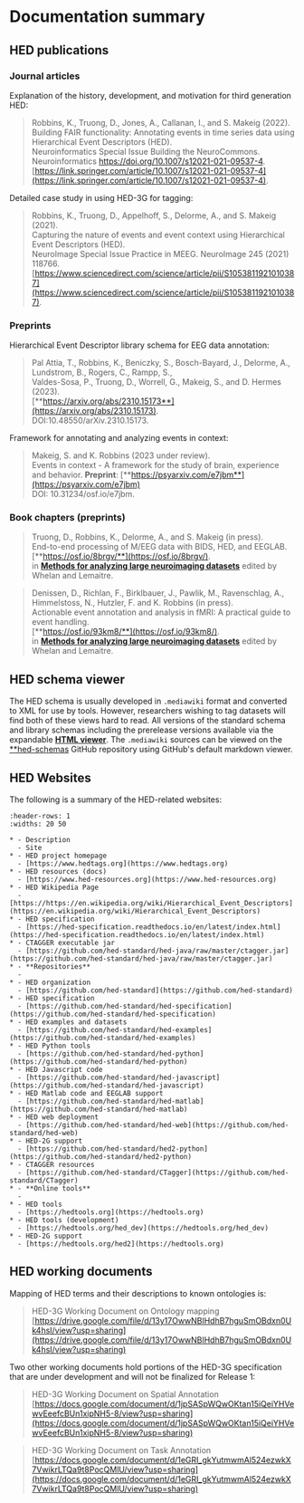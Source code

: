# Documentation summary


## HED publications

### Journal articles

Explanation of the history, development, and motivation for third generation HED: 

> Robbins, K., Truong, D., Jones, A., Callanan, I., and S. Makeig (2022).  
> Building FAIR functionality: Annotating events in time series data using Hierarchical Event Descriptors (HED).  
> Neuroinformatics Special Issue Building the NeuroCommons. Neuroinformatics https://doi.org/10.1007/s12021-021-09537-4.  
> [https://link.springer.com/article/10.1007/s12021-021-09537-4](https://link.springer.com/article/10.1007/s12021-021-09537-4).

Detailed case study in using HED-3G for tagging:

> Robbins, K., Truong, D., Appelhoff, S., Delorme, A., and S. Makeig (2021).   
> Capturing the nature of events and event context using Hierarchical Event Descriptors (HED).  
> NeuroImage Special Issue Practice in MEEG. NeuroImage  245  (2021)  118766.  
> [https://www.sciencedirect.com/science/article/pii/S1053811921010387](https://www.sciencedirect.com/science/article/pii/S1053811921010387).

### Preprints

Hierarchical Event Descriptor library schema for EEG data annotation:

> Pal Attia, T., Robbins, K., Beniczky, S., Bosch-Bayard, J., Delorme, A., Lundstrom, B., Rogers, C., Rampp, S.,   
>  Valdes-Sosa, P., Truong, D., Worrell, G., Makeig, S., and D. Hermes (2023).    
> [**https://arxiv.org/abs/2310.15173**](https://arxiv.org/abs/2310.15173).  
> DOI:10.48550/arXiv.2310.15173.  

Framework for annotating and analyzing events in context:

> Makeig, S. and K. Robbins (2023 under review).  
> Events in context - A framework for the study of brain, experience and behavior.
> **Preprint**: [**https://psyarxiv.com/e7jbm**](https://psyarxiv.com/e7jbm)  
> DOI: 10.31234/osf.io/e7jbm.   

### Book chapters (preprints)

>  Truong, D., Robbins, K., Delorme, A., and S. Makeig (in press).  
> End-to-end processing of M/EEG data with BIDS, HED, and EEGLAB.  
> [**https://osf.io/8brgv/**](https://osf.io/8brgv/).   
> in [**Methods for analyzing large neuroimaging datasets**](https://osf.io/d9r3x/) edited by Whelan and Lemaitre.   


> Denissen, D., Richlan, F., Birklbauer, J., Pawlik, M., Ravenschlag, A., Himmelstoss, N., Hutzler, F. and K. Robbins (in press).   
> Actionable event annotation and analysis in fMRI: A practical guide to event handling.   
> [**https://osf.io/93km8/**](https://osf.io/93km8/).   
> in
[**Methods for analyzing large neuroimaging datasets**](https://osf.io/d9r3x/) edited by Whelan and Lemaitre.   


## HED schema viewer

The HED schema is usually developed in `.mediawiki` format and converted to XML for use by tools.
However, researchers wishing to tag datasets will find both of these views hard to read. 
All versions of the standard schema and library schemas including the prerelease versions
available via the expandable [**HTML viewer**](https://www.hedtags.org/display_hed.html).
The  `.mediawiki` sources can be viewed on the 
[**hed-schemas](https://github.com/hed-standard/hed-schemas) GitHub repository using
GitHub's default markdown viewer.

## HED Websites

The following is a summary of the HED-related websites:


`````{list-table}
:header-rows: 1
:widths: 20 50

* - Description
  - Site
* - HED project homepage
  - [https://www.hedtags.org](https://www.hedtags.org)
* - HED resources (docs)
  - [https://www.hed-resources.org](https://www.hed-resources.org)
* - HED Wikipedia Page
  - [https://https://en.wikipedia.org/wiki/Hierarchical_Event_Descriptors](https://en.wikipedia.org/wiki/Hierarchical_Event_Descriptors)
* - HED specification
  - [https://hed-specification.readthedocs.io/en/latest/index.html](https://hed-specification.readthedocs.io/en/latest/index.html)
* - CTAGGER executable jar
  - [https://github.com/hed-standard/hed-java/raw/master/ctagger.jar](https://github.com/hed-standard/hed-java/raw/master/ctagger.jar)
* - **Repositories**
  -
* - HED organization
  - [https://github.com/hed-standard](https://github.com/hed-standard)
* - HED specification
  - [https://github.com/hed-standard/hed-specification](https://github.com/hed-standard/hed-specification)
* - HED examples and datasets
  - [https://github.com/hed-standard/hed-examples](https://github.com/hed-standard/hed-examples)
* - HED Python tools
  - [https://github.com/hed-standard/hed-python](https://github.com/hed-standard/hed-python)
* - HED Javascript code
  - [https://github.com/hed-standard/hed-javascript](https://github.com/hed-standard/hed-javascript)
* - HED Matlab code and EEGLAB support
  - [https://github.com/hed-standard/hed-matlab](https://github.com/hed-standard/hed-matlab)
* - HED web deployment
  - [https://github.com/hed-standard/hed-web](https://github.com/hed-standard/hed-web)
* - HED-2G support
  - [https://github.com/hed-standard/hed2-python](https://github.com/hed-standard/hed2-python)
* - CTAGGER resources
  - [https://github.com/hed-standard/CTagger](https://github.com/hed-standard/CTagger)
* - **Online tools**
  -
* - HED tools
  - [https://hedtools.org](https://hedtools.org)
* - HED tools (development)
  - [https://hedtools.org/hed_dev](https://hedtools.org/hed_dev)
* - HED-2G support
  - [https://hedtools.org/hed2](https://hedtools.org)
`````


## HED working documents

Mapping of HED terms and their descriptions to known ontologies is:

> HED-3G Working Document on Ontology mapping   
> [https://drive.google.com/file/d/13y17OwwNBlHdhB7hguSmOBdxn0Uk4hsI/view?usp=sharing](https://drive.google.com/file/d/13y17OwwNBlHdhB7hguSmOBdxn0Uk4hsI/view?usp=sharing)

Two other working documents hold portions of the HED-3G specification that are under development 
and will not be finalized for Release 1:

> HED-3G Working Document on Spatial Annotation   
> [https://docs.google.com/document/d/1jpSASpWQwOKtan15iQeiYHVewvEeefcBUn1xipNH5-8/view?usp=sharing](https://docs.google.com/document/d/1jpSASpWQwOKtan15iQeiYHVewvEeefcBUn1xipNH5-8/view?usp=sharing)

> HED-3G Working Document on Task Annotation  
> [https://docs.google.com/document/d/1eGRI_gkYutmwmAl524ezwkX7VwikrLTQa9t8PocQMlU/view?usp=sharing](https://docs.google.com/document/d/1eGRI_gkYutmwmAl524ezwkX7VwikrLTQa9t8PocQMlU/view?usp=sharing)

